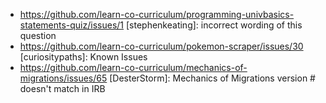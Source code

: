*
  https://github.com/learn-co-curriculum/programming-univbasics-statements-quiz/issues/1 [stephenkeating]: incorrect wording of this question
*
  https://github.com/learn-co-curriculum/pokemon-scraper/issues/30 [curiositypaths]: Known Issues
*
  https://github.com/learn-co-curriculum/mechanics-of-migrations/issues/65 [DesterStorm]: Mechanics of Migrations version # doesn't match in IRB
